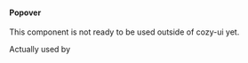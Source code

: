#### Popover

This component is not ready to be used outside of cozy-ui yet.

Actually used by <Menu popover>

Be careful, Popover:

- doesn't support resizing
- doesn't support scrolling
- use position:fixed (Safari Mobile & scrolling issues ?)
